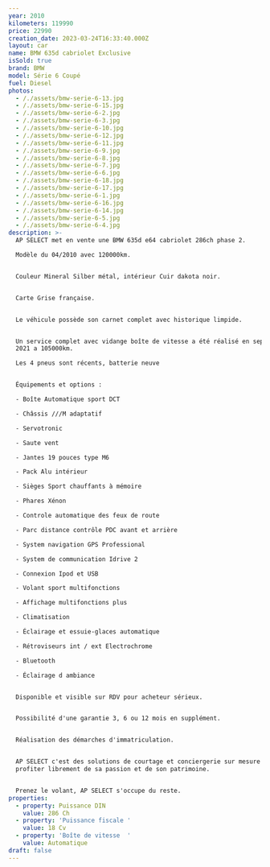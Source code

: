 ```yaml
---
year: 2010
kilometers: 119990
price: 22990
creation_date: 2023-03-24T16:33:40.000Z
layout: car
name: BMW 635d cabriolet Exclusive
isSold: true
brand: BMW
model: Série 6 Coupé
fuel: Diesel
photos:
  - /./assets/bmw-serie-6-13.jpg
  - /./assets/bmw-serie-6-15.jpg
  - /./assets/bmw-serie-6-2.jpg
  - /./assets/bmw-serie-6-3.jpg
  - /./assets/bmw-serie-6-10.jpg
  - /./assets/bmw-serie-6-12.jpg
  - /./assets/bmw-serie-6-11.jpg
  - /./assets/bmw-serie-6-9.jpg
  - /./assets/bmw-serie-6-8.jpg
  - /./assets/bmw-serie-6-7.jpg
  - /./assets/bmw-serie-6-6.jpg
  - /./assets/bmw-serie-6-18.jpg
  - /./assets/bmw-serie-6-17.jpg
  - /./assets/bmw-serie-6-1.jpg
  - /./assets/bmw-serie-6-16.jpg
  - /./assets/bmw-serie-6-14.jpg
  - /./assets/bmw-serie-6-5.jpg
  - /./assets/bmw-serie-6-4.jpg
description: >-
  AP SELECT met en vente une BMW 635d e64 cabriolet 286ch phase 2.

  Modèle du 04/2010 avec 120000km.


  Couleur Mineral Silber métal, intérieur Cuir dakota noir.


  Carte Grise française.


  Le véhicule possède son carnet complet avec historique limpide.


  Un service complet avec vidange boîte de vitesse a été réalisé en septembre
  2021 a 105000km.

  Les 4 pneus sont récents, batterie neuve


  Équipements et options :

  - Boîte Automatique sport DCT

  - Châssis ///M adaptatif

  - Servotronic

  - Saute vent

  - Jantes 19 pouces type M6

  - Pack Alu intérieur

  - Sièges Sport chauffants à mémoire

  - Phares Xénon

  - Controle automatique des feux de route

  - Parc distance contrôle PDC avant et arrière

  - System navigation GPS Professional

  - System de communication Idrive 2

  - Connexion Ipod et USB

  - Volant sport multifonctions

  - Affichage multifonctions plus

  - Climatisation

  - Éclairage et essuie-glaces automatique

  - Rétroviseurs int / ext Electrochrome

  - Bluetooth

  - Éclairage d ambiance


  Disponible et visible sur RDV pour acheteur sérieux.


  Possibilité d'une garantie 3, 6 ou 12 mois en supplément.


  Réalisation des démarches d'immatriculation.


  AP SELECT c'est des solutions de courtage et conciergerie sur mesure pour
  profiter librement de sa passion et de son patrimoine.


  Prenez le volant, AP SELECT s'occupe du reste.
properties:
  - property: Puissance DIN
    value: 286 Ch
  - property: 'Puissance fiscale '
    value: 18 Cv
  - property: 'Boîte de vitesse  '
    value: Automatique
draft: false
---
```



